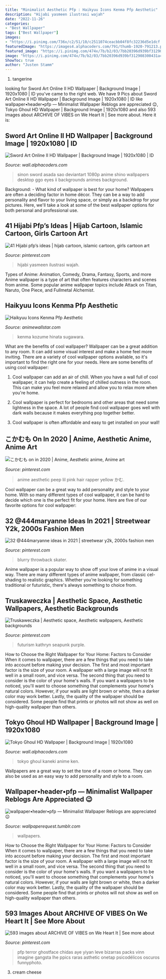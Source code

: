 ```yaml
---
title: "Minimalist Aesthetic Pfp : Haikyuu Icons Kenma Pfp Aesthetic"
description: "Hijabi yasmeen ilustrasi wajah"
date: "2022-11-26"
categories:
- "Best Wallpaper"
tags: ["Best Wallpaper"]
images:
- "https://i.pinimg.com/736x/c2/51/10/c2511074ceacbb04f8fc32236d5e1dcf.jpg"
featuredImage: "https://images4.alphacoders.com/791/thumb-1920-791213.png"
featured_image: "https://i.pinimg.com/474x/7b/b2/03/7bb20396d939bf312908300431acc62b.jpg"
image: "https://i.pinimg.com/474x/7b/b2/03/7bb20396d939bf312908300431acc62b.jpg"
ShowToc: true
author: "Justen Stamm"
---
```



1. tangerine 

	

		
looking for Sword Art Online II HD Wallpaper | Background Image | 1920x1080 | ID you've came to the right web. We have 9 Pics about Sword Art Online II HD Wallpaper | Background Image | 1920x1080 | ID like wallpaper•header•pfp — Minimalist Wallpaper Reblogs are appreciated 😉, Tokyo Ghoul HD Wallpaper | Background Image | 1920x1080 and also 593 images about ARCHIVE OF VIBES on We Heart It | See more about. Here it is:
		
    
## Sword Art Online II HD Wallpaper | Background Image | 1920x1080 | ID

<img loading=lazy src="https://images4.alphacoders.com/791/thumb-1920-791213.png" onerror="this.onerror=null;this.src='https://tse1.mm.bing.net/th?id=OIP.WVHA7vm_5jAV6pOd0ksHHAHaEK&amp;pid=15.1';" alt="Sword Art Online II HD Wallpaper | Background Image | 1920x1080 | ID">

_Source: wall.alphacoders.com_

>sinon sword asada sao deviantart 1080p anime shino wallpapers desktop ggo eyes ii backgrounds animes background. 

	

Background: - What kind of wallpaper is best for your home?
Wallpapers are often a deciding factor in home décor. They can be a way to add personality and flavor to your living space, or simply as a backdrop for your pictures. Here, we'll take a look at some of the best wallpaper options for both personal and professional use.

    
## 41 Hijabi Pfp’s Ideas | Hijab Cartoon, Islamic Cartoon, Girls Cartoon Art

<img loading=lazy src="https://i.pinimg.com/236x/48/bc/cf/48bccf71999fa454548f8072a30d0943.jpg" onerror="this.onerror=null;this.src='https://tse4.mm.bing.net/th?id=OIP.huTVpBhoHp359wgC3d1nGQAAAA&amp;pid=15.1';" alt="41 Hijabi pfp’s ideas | hijab cartoon, islamic cartoon, girls cartoon art">

_Source: pinterest.com_

>hijabi yasmeen ilustrasi wajah. 

	

Types of Anime: Animation, Comedy, Drama, Fantasy, Sports, and more
Anime wallpaper is a type of art that often features characters and scenes from anime. Some popular anime wallpaper topics include Attack on Titan, Naruto, One Piece, and Fullmetal Alchemist.

    
## Haikyuu Icons Kenma Pfp Aesthetic

<img loading=lazy src="https://i.pinimg.com/originals/8b/f4/5d/8bf45d957fd3b87a170313c1c150b7a6.jpg" onerror="this.onerror=null;this.src='https://tse1.mm.bing.net/th?id=OIP.xcLby7-Dh9bUFRKQKHPPFgHaHa&amp;pid=15.1';" alt="Haikyuu Icons Kenma Pfp Aesthetic">

_Source: animewallstar.com_

>kenma kozume hinata sugawara. 

	

What are the benefits of cool wallpaper?
Wallpaper can be a great addition to any room. It can add some visual interest and make a home feel more inviting. There are a variety of cool wallpaper options available, so it's important to find the right one for your needs. Here are some benefits of using cool wallpaper: 
1. Cool wallpaper can add an air of chill. When you have a wall full of cool wallpaper, it can help create a feeling of chilled outness in the room. This can make you feel more relaxed and allow you to relax more when you're home. 

2. Cool wallpaper is perfect for bedrooms and other areas that need some lightness in the space. A lot of people find cool wallpaper goes well with dark walls because it makes everything pop together better. 

3. Cool wallpaper is often affordable and easy to get installed on your wall!

    
## こかむも On In 2020 | Anime, Aesthetic Anime, Anime Art

<img loading=lazy src="https://i.pinimg.com/736x/c2/51/10/c2511074ceacbb04f8fc32236d5e1dcf.jpg" onerror="this.onerror=null;this.src='https://tse4.mm.bing.net/th?id=OIP.PJ1ambfl2EEHozaN-T7UTwHaHW&amp;pid=15.1';" alt="こかむも on in 2020 | Anime, Aesthetic anime, Anime art">

_Source: pinterest.com_

>anime aesthetic peep lil pink hair rapper yellow かむ. 

	

Cool wallpaper can be a great way to add personality and style to your home. With so many different types of cool wallpaper, it can be hard to decide which one is the perfect fit for your home. Here are five of our favorite options for cool wallpaper: 

    
## 32 @444maryanne Ideas In 2021 | Streetwear Y2k, 2000s Fashion Men

<img loading=lazy src="https://i.pinimg.com/474x/7b/b2/03/7bb20396d939bf312908300431acc62b.jpg" onerror="this.onerror=null;this.src='https://tse2.mm.bing.net/th?id=OIP.Ks5SUf8fbpdc2srRlAMb-gAAAA&amp;pid=15.1';" alt="32 @444maryanne ideas in 2021 | streetwear y2k, 2000s fashion men">

_Source: pinterest.com_

>blurry throwback skater. 

	

Anime wallpaper is a popular way to show off your love of anime in a visual way. There are many different types of anime wallpaper, from classic cel-shading to realistic graphics. Whether you're looking for something traditional or futuristic, there's always something to choice from.

    
## Truskaweczka | Aesthetic Space, Aesthetic Wallpapers, Aesthetic Backgrounds

<img loading=lazy src="https://i.pinimg.com/736x/63/4e/89/634e89a6754722c9c7e54022b1af1b6e.jpg" onerror="this.onerror=null;this.src='https://tse3.mm.bing.net/th?id=OIP.mwBdV-0Mg1BKaYoUlEKLPwHaLT&amp;pid=15.1';" alt="Truskaweczka | Aesthetic space, Aesthetic wallpapers, Aesthetic backgrounds">

_Source: pinterest.com_

>futurism kathryn seapunk purple. 

	

How to Choose the Right Wallpaper for Your Home: Factors to Consider
When it comes to wallpaper, there are a few things that you need to take into account before making your decision. The first and most important factor is the size of your room. A wallpaper with a large image will not fit well in a small room, and vice versa. 
The second thing that you need to consider is the color of your home's walls. If you want a wallpapers to be noticed, you'll want to choose something that complements your home's natural colors. However, if your walls are light brown or white, then a darker color may work better. 
Lastly, the quality of the wallpaper should be considered. Some people find that prints or photos will not show as well on high-quality wallpaper than others.

    
## Tokyo Ghoul HD Wallpaper | Background Image | 1920x1080

<img loading=lazy src="https://images.alphacoders.com/849/849775.jpg" onerror="this.onerror=null;this.src='https://tse2.mm.bing.net/th?id=OIP.BBGAhgyUfs429_xi18qR1AHaEK&amp;pid=15.1';" alt="Tokyo Ghoul HD Wallpaper | Background Image | 1920x1080">

_Source: wall.alphacoders.com_

>tokyo ghoul kaneki anime ken. 

	

Wallpapers are a great way to set the tone of a room or home. They can also be used as an easy way to add personality and style to a room.

    
## Wallpaper•header•pfp — Minimalist Wallpaper Reblogs Are Appreciated 😉

<img loading=lazy src="https://64.media.tumblr.com/22feb809e0e724da07097aa06f259bcf/46a31c65b99de01d-5c/s1280x1920/567921fff4438d39e7ef4c07f19995622658735b.jpg" onerror="this.onerror=null;this.src='https://tse1.mm.bing.net/th?id=OIP.ZdNK0o4x3InpXlTpErypgwHaNK&amp;pid=15.1';" alt="wallpaper•header•pfp — Minimalist Wallpaper Reblogs are appreciated 😉">

_Source: wallpaperequest.tumblr.com_

>wallpapers. 

	

How to Choose the Right Wallpaper for Your Home: Factors to Consider
When it comes to wallpaper, there are a few things that you need to take into account before making your decision. The first and most important factor is the size of your room. A wallpaper with a large image will not fit well in a small room, and vice versa. 
The second thing that you need to consider is the color of your home's walls. If you want a wallpapers to be noticed, you'll want to choose something that complements your home's natural colors. However, if your walls are light brown or white, then a darker color may work better. 
Lastly, the quality of the wallpaper should be considered. Some people find that prints or photos will not show as well on high-quality wallpaper than others.

    
## 593 Images About ARCHIVE OF VIBES On We Heart It | See More About

<img loading=lazy src="https://i.pinimg.com/736x/54/c4/1e/54c41e95f999a574fb7933dfa0f8389d.jpg" onerror="this.onerror=null;this.src='https://tse4.mm.bing.net/th?id=OIP.PG4y0eE12kNrVvvkpGtNYgAAAA&amp;pid=15.1';" alt="593 images about ARCHIVE OF VIBES on We Heart It | See more about">

_Source: pinterest.com_

>pfp terror ghostface chidas aye yiyan leve bizarras packs vinn imagine gangsta lhe ppics raras asthetic onetap psicodélicos oscuros funnyphoto. 

	

3. cream cheese 

